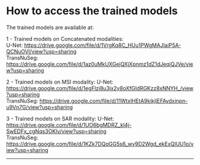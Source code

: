 # How to access the trained models

The trained models are available at:

1 - Trained models on Concatenated modalities: <br>
U-Net: https://drive.google.com/file/d/1VrgKq8C_HUu1PWgMAJlaiP5A-QCNuOVl/view?usp=sharing <br>
TransNuSeg: https://drive.google.com/file/d/1az0uMkUXGejQXjXpnmz1dZ1dJeqiQJVe/view?usp=sharing <br>

2 - Trained models on MSI modality: 
U-Net: https://drive.google.com/file/d/1egFlzj8u3jx2y8oXfGIdRGKzz8xNNYH_/view?usp=sharing <br>
TransNuSeg: https://drive.google.com/file/d/11WtxIHEtA9kikjlEFAydxinpn-u9Vn7G/view?usp=sharing<br>

3 - Trained models on SAR modality: 
U-Net: https://drive.google.com/file/d/1UO6bgMDRZ_kl4j-SwEDFx_cgNqs3OKlv/view?usp=sharing <br>
TransNuSeg: https://drive.google.com/file/d/1KZk7DQqGG5s6_wy9D2Wgd_ekExQlUU1o/view?usp=sharing <br>

---
